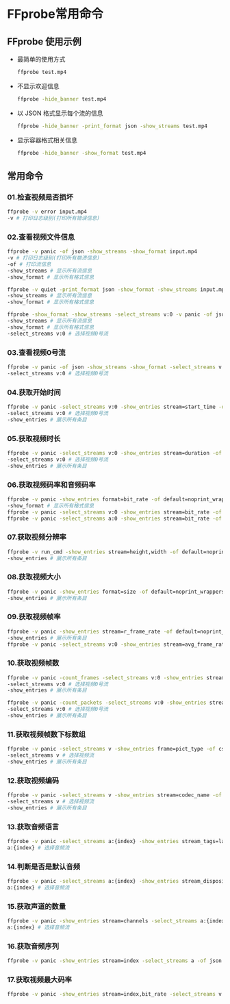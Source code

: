 # FFprobe常用命令

## FFprobe 使用示例

- 最简单的使用方式

    ```bash
    ffprobe test.mp4  
    ```

- 不显示欢迎信息

    ```bash
    ffprobe -hide_banner test.mp4  
    ```

- 以 JSON 格式显示每个流的信息

    ```bash
    ffprobe -hide_banner -print_format json -show_streams test.mp4  
    ```

- 显示容器格式相关信息

    ```bash
    ffprobe -hide_banner -show_format test.mp4
    ```



## 常用命令

### 01.检查视频是否损坏

```bash
ffprobe -v error input.mp4
-v # 打印日志级别(打印所有错误信息)
```



### 02.查看视频文件信息

```bash
ffprobe -v panic -of json -show_streams -show_format input.mp4
-v # 打印日志级别(打印所有崩溃信息)
-of # 打印流信息
-show_streams # 显示所有流信息
-show_format # 显示所有格式信息

ffprobe -v quiet -print_format json -show_format -show_streams input.mp4
-show_streams # 显示所有流信息
-show_format # 显示所有格式信息

ffprobe -show_format -show_streams -select_streams v:0 -v panic -of json input.mp4
-show_streams # 显示所有流信息
-show_format # 显示所有格式信息
-select_streams v:0 # 选择视频0号流
```



### 03.查看视频0号流

```bash
ffprobe -v panic -of json -show_streams -show_format -select_streams v:0 input.mp4
-select_streams v:0 # 选择视频0号流
```



### 04.获取开始时间

```bash
ffprobe -v panic -select_streams v:0 -show_entries stream=start_time -of default=noprint_wrappers=1:nokey=1 input.mp4
-select_streams v:0 # 选择视频0号流
-show_entries # 展示所有条目
```



### 05.获取视频时长

```bash
ffprobe -v panic -select_streams v:0 -show_entries stream=duration -of default=noprint_wrappers=1:nokey=1 input.mp4
-select_streams v:0 # 选择视频0号流
-show_entries # 展示所有条目
```



### 06.获取视频码率和音频码率

```bash
ffprobe -v panic -show_entries format=bit_rate -of default=noprint_wrappers=1:nokey=1 input.mp4
-show_format # 显示所有格式信息
ffprobe -v panic -select_streams v:0 -show_entries stream=bit_rate -of default=nw=1:nk=1 input.mp4 # 视频码率
ffprobe -v panic -select_streams a:0 -show_entries stream=bit_rate -of default=nw=1:nk=1 input.mp4 # 音频码率
```



### 07.获取视频分辨率

```bash
ffprobe -v run_cmd -show_entries stream=height,width -of default=noprint_wrappers=1:nokey=1 input.mp4
-show_entries # 展示所有条目
```



### 08.获取视频大小

```bash
ffprobe -v panic -show_entries format=size -of default=noprint_wrappers=1:nokey=1 input.mp4
-show_entries # 展示所有条目
```



### 09.获取视频帧率

```bash
ffprobe -v panic -show_entries stream=r_frame_rate -of default=noprint_wrappers=1:nokey=1 input.mp4
-show_entries # 展示所有条目
ffprobe -v panic -select_streams v:0 -show_entries stream=avg_frame_rate -of default=noprint_wrappers=1:nokey=1 input.mp4
```



### 10.获取视频帧数

```bash
ffprobe -v panic -count_frames -select_streams v:0 -show_entries stream=nb_read_frames -of default=noprint_wrappers=1:nokey=1 intput.mp4
-select_streams v:0 # 选择视频0号流
-show_entries # 展示所有条目

ffprobe -v panic -count_packets -select_streams v:0 -show_entries stream=nb_read_packets -of default=noprint_wrappers=1:nokey=1 input.mp4
-select_streams v:0 # 选择视频0号流
-show_entries # 展示所有条目
```



### 11.获取视频帧数下标数组

```bash
ffprobe -v panic -select_streams v -show_entries frame=pict_type -of csv=p=0:nk=1 {video_path} | grep -n I | cut -d ':' -f 1 > index_file
-select_streams v # 选择视频流
-show_entries # 展示所有条目
```



### 12.获取视频编码

```bash
ffprobe -v panic -select_streams v -show_entries stream=codec_name -of csv=p=0:nk=1 input.mp4
-select_streams v # 选择视频流
-show_entries # 展示所有条目
```



### 13.获取音频语言

```bash
ffprobe -v panic -select_streams a:{index} -show_entries stream_tags=language -of json input.mp4
a:{index} # 选择音频流
```



### 14.判断是否是默认音频

```bash
ffprobe -v panic -select_streams a:{index} -show_entries stream_disposition=default -of json input.mp4
a:{index} # 选择音频流
```



### 15.获取声道的数量

```bash
ffprobe -v panic -show_entries stream=channels -select_streams a:{index} -of json input.mp4
a:{index} # 选择音频流
```



### 16.获取音频序列

```bash
ffprobe -v panic -show_entries stream=index -select_streams a -of json input.mp4
```



### 17.获取视频最大码率

```bash
ffprobe -v panic -show_entries stream=index,bit_rate -select_streams v -of csv=p=0:nk=1 input.mp4
```

